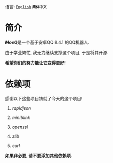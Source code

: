 语言: [`English`](https://github.com/YuFanXing/MoeQ/blob/master/README.md) **`简体中文`**

# 简介

***MoeQ***是一个基于安卓QQ 8.4.1 的QQ机器人.

由于学业繁忙, 我无力继续支撑这个项目, 于是将其开源.

**希望你们的努力能让它变得更好!**

# 依赖项

感谢以下这些项目铸就了今天的这个项目!

1. *rapidjson*

2. *miniblink*
3. *openssl*
4. *zlib*
5. *curl*

**如果非必要, 请不要添加其他依赖项.**